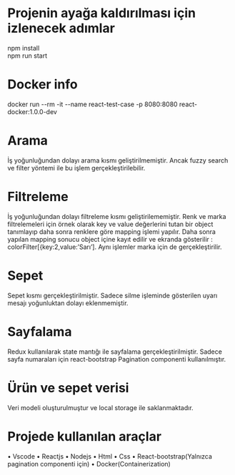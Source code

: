 # Projenin ayağa kaldırılması için izlenecek adımlar

npm install </br>
npm run start

# Docker info

docker run --rm -it --name react-test-case -p 8080:8080 react-docker:1.0.0-dev

# Arama

İş yoğunluğundan dolayı arama kısmı geliştirilmemiştir. Ancak fuzzy search ve filter yöntemi ile bu işlem gerçekleştirilebilir.

# Filtreleme

İş yoğunluğundan dolayı filtreleme kısmı geliştirilememiştir. Renk ve marka filtrelemeleri için örnek olarak key ve value değerlerini tutan bir object tanımlayıp daha sonra renklere göre mapping işlemi yapılır. Daha sonra yapılan mapping sonucu object içine kayıt edilir ve ekranda gösterilir : colorFilter[{key:2,value:’Sarı’]. Aynı işlemler marka için de gerçekleştirilir.

# Sepet

Sepet kısmı gerçekleştirilmiştir. Sadece silme işleminde gösterilen uyarı mesajı yoğunluktan dolayı eklenmemiştir.

# Sayfalama

Redux kullanılarak state mantığı ile sayfalama gerçekleştirilmiştir. Sadece sayfa numaraları için react-bootstrap Pagination componenti kullanılmıştır.

# Ürün ve sepet verisi

Veri modeli oluşturulmuştur ve local storage ile saklanmaktadır.

# Projede kullanılan araçlar

•	Vscode
•	Reactjs
•	Nodejs
•	Html
•	Css
•	React-bootstrap(Yalnızca pagination componenti için)
•	Docker(Containerization)
